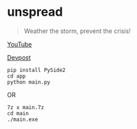 # unspread

> Weather the storm, prevent the crisis!

[YouTube](https://www.youtube.com/watch?v=LtEqRU1mzcs)

[Devpost](https://devpost.com/software/1_046_a_gamification_unspread)

```
pip install PySide2
cd app
python main.py
```
OR
```
7z x main.7z
cd main
./main.exe
```
